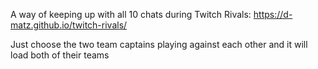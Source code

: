 A way of keeping up with all 10 chats during Twitch Rivals: https://d-matz.github.io/twitch-rivals/


Just choose the two team captains playing against each other and it will load both of their teams

